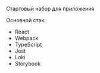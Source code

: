 Стартовый набор для приложения

Основной стэк:

- React
- Webpack
- TypeScript
- Jest
- Loki
- Storybook
